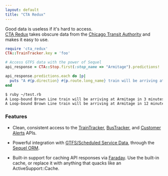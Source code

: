 ```yaml
---
layout: default
title: "CTA Redux"
---
```


<p class='lead'>
Good data is useless if it's hard to access. <br />
<a href='http://github.com/ahayworth/cta_redux' target='_blank'>CTA Redux</a> takes obscure data from the
<a href='http://www.transitchicago.com/' target='_blank'>Chicago Transit Authority</a> and makes it easy to use.
</p>

```ruby
require 'cta_redux'
CTA::TrainTracker.key = 'foo'

# Access GTFS data with the power of Sequel
api_response = CTA::Stop.first(:stop_name => "Armitage").predictions!

api_response.predictions.each do |p|
  puts "A #{p.direction} #{p.route.long_name} train will be arriving at Armitage in #{p.minutes} minutes."
end
```
```bash
$ ruby ~/test.rb
A Loop-bound Brown Line train will be arriving at Armitage in 3 minutes.
A Loop-bound Brown Line train will be arriving at Armitage in 12 minutes.
```

### Features

* Clean, consistent access to the <a href='http://www.transitchicago.com/developers/traintracker.aspx' target='_blank'>TrainTracker</a>,
  <a href='http://www.transitchicago.com/developers/bustracker.aspx' target='_blank'>BusTracker</a>, and
  <a href='http://www.transitchicago.com/developers/alerts.aspx' target='_blank'>Customer Alerts</a> APIs.

* Powerful integration with <a href='http://www.transitchicago.com/developers/gtfs.aspx' target='_blank'>GTFS/Scheduled Service Data</a>,
  through the <a href='http://sequel.jeremyevans.net/' target='_blank'>Sequel ORM</a>.

* Built-in support for caching API responses via <a href='https://github.com/lostisland/faraday' target='_blank'>Faraday</a>. Use the
  built-in cache, or replace it with anything that quacks like an ActiveSupport::Cache.
